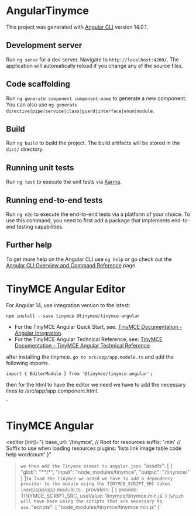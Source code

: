 # AngularTinymce

This project was generated with [Angular CLI](https://github.com/angular/angular-cli) version 14.0.1.

## Development server

Run `ng serve` for a dev server. Navigate to `http://localhost:4200/`. The application will automatically reload if you change any of the source files.

## Code scaffolding

Run `ng generate component component-name` to generate a new component. You can also use `ng generate directive|pipe|service|class|guard|interface|enum|module`.

## Build

Run `ng build` to build the project. The build artifacts will be stored in the `dist/` directory.

## Running unit tests

Run `ng test` to execute the unit tests via [Karma](https://karma-runner.github.io).

## Running end-to-end tests

Run `ng e2e` to execute the end-to-end tests via a platform of your choice. To use this command, you need to first add a package that implements end-to-end testing capabilities.

## Further help

To get more help on the Angular CLI use `ng help` or go check out the [Angular CLI Overview and Command Reference](https://angular.io/cli) page.
# TinyMCE Angular Editor

For Angular 14, use integration version to the latest:

`npm install --save tinymce @tinymce/tinymce-angular`

* For the TinyMCE Angular Quick Start, see: [TinyMCE Documentation - Angular Integration](https://www.tiny.cloud/docs/tinymce/6/angular-cloud/).
* For the TinyMCE Angular Technical Reference, see: [TinyMCE Documentation - TinyMCE Angular Technical Reference](https://www.tiny.cloud/docs/tinymce/6/angular-ref/).

after installing the tinymce.
`go to src/app/app.module.ts` and add the following imports.

`import { EditorModule } from '@tinymce/tinymce-angular';`

then for the html to have the editor we need we have to add the necessary lines to /src/app/app.component.html.

`<h1>TinyMCE Angular </h1>
<editor
  [init]="{ base_url: '/tinymce', // Root for resources
  suffix: '.min'        // Suffix to use when loading resources
  plugins: 'lists link image table code help wordcount' }"
></editor>`
we then add the Tinymce assest to angular.json 
`"assets": [
  { "glob": "**/*", "input": "node_modules/tinymce", "output": "/tinymce/" }
]`
To load the tinymce we added we have to add a dependency provider to the module using the TINYMCE_SCRIPT_SRC token in `src/app/app.module.ts`.
`providers: [
    { provide: TINYMCE_SCRIPT_SRC, useValue: 'tinymce/tinymce.min.js' }
  ]`
which will have been using the scripts that are necessary to use.
`"scripts": [
  "node_modules/tinymce/tinymce.min.js"
]`
